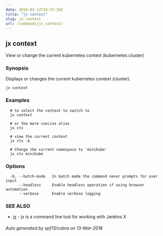 ```yaml
---
date: 2018-03-13T19:37:24Z
title: "jx context"
slug: jx_context
url: /commands/jx_context/
---
```

## jx context

View or change the current kubernetes context (kubernetes cluster)

### Synopsis


Displays or changes the current kubernetes context (cluster).

```
jx context
```

### Examples

```
  # to select the context to switch to
  jx context
  
  # or the more concise alias
  jx ctx
  
  # view the current context
  jx ctx -b
  
  # Change the current namespace to 'minikube'
  jx ctx minikube
```

### Options

```
  -b, --batch-mode   In batch mode the command never prompts for user input
      --headless     Enable headless operation if using browser automation
      --verbose      Enable verbose logging
```

### SEE ALSO
* [jx](/commands/jx/)	 - jx is a command line tool for working with Jenkins X

###### Auto generated by spf13/cobra on 13-Mar-2018
